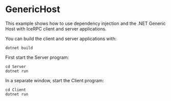 # GenericHost

This example shows how to use dependency injection and the .NET Generic Host with IceRPC client and server applications.

You can build the client and server applications with:

``` shell
dotnet build
```

First start the Server program:

```shell
cd Server
dotnet run
```

In a separate window, start the Client program:

```shell
cd Client
dotnet run
```
